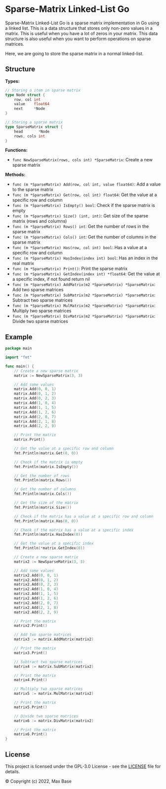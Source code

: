 # Sparse-Matrix Linked-List Go

Sparse-Matrix Linked-List Go is a sparse matrix implementation in Go using a linked list. This is a data structure that stores only non-zero values in a matrix. This is useful when you have a lot of zeros in your matrix. This data structure is also useful when you want to perform operations on sparse matrices.

Here, we are going to store the sparse matrix in a normal linked-list.

## Structure

**Types:**

```go
// Storing a item in sparse matrix
type Node struct {
	row, col int
	value    float64
	next     *Node
}

// Storing a sparse matrix
type SparseMatrix struct {
	head       *Node
	rows, cols int
}
```

**Functions:**

- `func NewSparseMatrix(rows, cols int) *SparseMatrix`: Create a new sparse matrix

**Methods:**

- `func (m *SparseMatrix) Add(row, col int, value float64)`: Add a value to the sparse matrix
- `func (m *SparseMatrix) Get(row, col int) float64`: Get the value at a specific row and column
- `func (m *SparseMatrix) IsEmpty() bool`: Check if the sparse matrix is empty
- `func (m *SparseMatrix) Size() (int, int)`: Get size of the sparse matrix (rows and columns)
- `func (m *SparseMatrix) Rows() int`: Get the number of rows in the sparse matrix
- `func (m *SparseMatrix) Cols() int`: Get the number of columns in the sparse matrix
- `func (m *SparseMatrix) Has(row, col int) bool`: Has a value at a specific row and column
- `func (m *SparseMatrix) HasIndex(index int) bool`: Has an index in the real matrix
- `func (m *SparseMatrix) Print()`: Print the sparse matrix
- `func (m *SparseMatrix) GetIndex(index int) *float64`: Get the value at a specific index, if not found return nil
- `func (m *SparseMatrix) AddMatrix(m2 *SparseMatrix) *SparseMatrix`: Add two sparse matrices
- `func (m *SparseMatrix) SubMatrix(m2 *SparseMatrix) *SparseMatrix`: Subtract two sparse matrices
- `func (m *SparseMatrix) MulMatrix(m2 *SparseMatrix) *SparseMatrix`: Multiply two sparse matrices
- `func (m *SparseMatrix) DivMatrix(m2 *SparseMatrix) *SparseMatrix`: Divide two sparse matrices

## Example

```go
package main

import "fmt"

func main() {
	// Create a new sparse matrix
	matrix := NewSparseMatrix(3, 3)

	// Add some values
	matrix.Add(0, 0, 1)
	matrix.Add(0, 1, 2)
	matrix.Add(0, 2, 3)
	matrix.Add(1, 0, 4)
	matrix.Add(1, 1, 5)
	matrix.Add(1, 2, 6)
	matrix.Add(2, 0, 7)
	matrix.Add(2, 1, 8)
	matrix.Add(2, 2, 9)

	// Print the matrix
	matrix.Print()

	// Get the value at a specific row and column
	fmt.Println(matrix.Get(0, 0))

	// Check if the matrix is empty
	fmt.Println(matrix.IsEmpty())

	// Get the number of rows
	fmt.Println(matrix.Rows())

	// Get the number of columns
	fmt.Println(matrix.Cols())

	// Get the size of the matrix
	fmt.Println(matrix.Size())

	// Check if the matrix has a value at a specific row and column
	fmt.Println(matrix.Has(0, 0))

	// Check if the matrix has a value at a specific index
	fmt.Println(matrix.HasIndex(0))

	// Get the value at a specific index
	fmt.Println(*matrix.GetIndex(0))

	// Create a new sparse matrix
	matrix2 := NewSparseMatrix(3, 3)

	// Add some values
	matrix2.Add(0, 0, 1)
	matrix2.Add(0, 1, 2)
	matrix2.Add(0, 2, 3)
	matrix2.Add(1, 0, 4)
	matrix2.Add(1, 1, 5)
	matrix2.Add(1, 2, 6)
	matrix2.Add(2, 0, 7)
	matrix2.Add(2, 1, 8)
	matrix2.Add(2, 2, 9)

	// Print the matrix
	matrix2.Print()

	// Add two sparse matrices
	matrix3 := matrix.AddMatrix(matrix2)

	// Print the matrix
	matrix3.Print()

	// Subtract two sparse matrices
	matrix4 := matrix.SubMatrix(matrix2)

	// Print the matrix
	matrix4.Print()

	// Multiply two sparse matrices
	matrix5 := matrix.MulMatrix(matrix2)

	// Print the matrix
	matrix5.Print()

	// Divide two sparse matrices
	matrix6 := matrix.DivMatrix(matrix2)

	// Print the matrix
	matrix6.Print()
}
```

## License

This project is licensed under the GPL-3.0 License - see the [LICENSE](LICENSE) file for details.

© Copyright (c) 2022, Max Base
